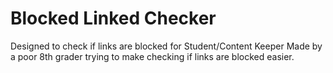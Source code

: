 # Blocked Linked Checker
Designed to check if links are blocked for Student/Content Keeper
Made by a poor 8th grader trying to make checking if links are blocked easier.
